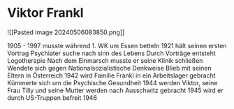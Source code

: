 


# Viktor Frankl
![[Pasted image 20240506083850.png]]

1905 - 1997
musste während 1. WK um Essen betteln
1921 hält seinen ersten Vortrag
Psychiater
suche nach sinn des Lebens
Durch Vorträge entsteht Logotherapie
Nach dem Einmarsch musste er seine Klinik schließen
Wendete sich gegen Nationalsozialistische Denkweise
Blieb mit seinen Eltern in Österreich
1942 wird Familie Frankl in ein Arbeitslager gebracht
Kümmerte sich um die Psychische Gesundheit
1944 werden Viktor, seine Frau Tilly und seine Mutter werden nach Ausschwitz gebracht
1945 wird er durch US-Truppen befreit
1946